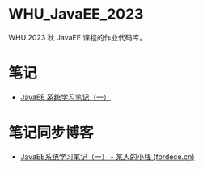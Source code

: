 # WHU_JavaEE_2023
WHU 2023 秋 JavaEE 课程的作业代码库。

# 笔记
- [JavaEE 系统学习笔记（一）](./notes/JavaEE系统学习笔记（一）.md)

# 笔记同步博客
- [JavaEE系统学习笔记（一） - 某人的小栈 (fordece.cn)](https://www.fordece.cn/posts/javaee系统学习笔记一/)